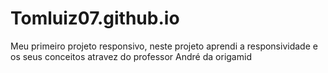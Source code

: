 # Tomluiz07.github.io
Meu primeiro projeto responsivo, 
neste projeto aprendi a responsividade e os seus conceitos atravez do professor André da origamid 

